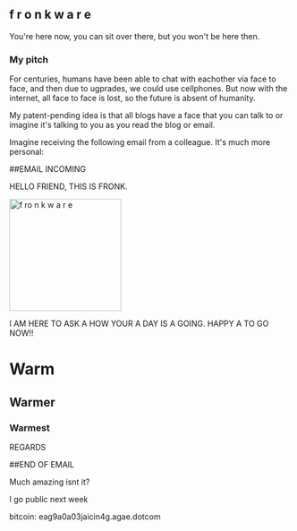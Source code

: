 ## f r o n k w a r e 

You're here now, you can sit over there, but you won't be here then.

### My pitch

For centuries, humans have been able to chat with eachother via face to face, and then due to ugprades, we could use cellphones. But now with the internet, all face to face is lost, so the future is absent of humanity. 

My patent-pending idea is that all blogs have a face that you can talk to or imagine it's talking to you as you read the blog or email. 

Imagine receiving the following email from a colleague. It's much more personal:

##EMAIL INCOMING

HELLO FRIEND, THIS IS FRONK. 

<img src="https://i.imgur.com/oYL44FN.gif" alt="f ro n k w a r e " class="inline" height=200/>

I AM HERE TO ASK A HOW YOUR A DAY IS A GOING. HAPPY A TO GO NOW!!

# Warm
## Warmer
### Warmest

REGARDS

##END OF EMAIL

Much amazing isnt it?

I go public next week

bitcoin: eag9a0a03jaicin4g.agae.dotcom
